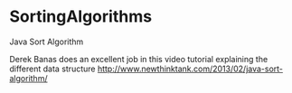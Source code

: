 # SortingAlgorithms
Java Sort Algorithm

Derek Banas does an excellent job in this video tutorial explaining the different data structure
http://www.newthinktank.com/2013/02/java-sort-algorithm/

